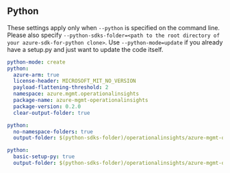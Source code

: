 ## Python

These settings apply only when `--python` is specified on the command line.
Please also specify `--python-sdks-folder=<path to the root directory of your azure-sdk-for-python clone>`.
Use `--python-mode=update` if you already have a setup.py and just want to update the code itself.

``` yaml $(python)
python-mode: create
python:
  azure-arm: true
  license-header: MICROSOFT_MIT_NO_VERSION
  payload-flattening-threshold: 2
  namespace: azure.mgmt.operationalinsights
  package-name: azure-mgmt-operationalinsights
  package-version: 0.2.0
  clear-output-folder: true
```
``` yaml $(python) && $(python-mode) == 'update'
python:
  no-namespace-folders: true
  output-folder: $(python-sdks-folder)/operationalinsights/azure-mgmt-operationalinsights/azure/mgmt/operationalinsights
```
``` yaml $(python) && $(python-mode) == 'create'
python:
  basic-setup-py: true
  output-folder: $(python-sdks-folder)/operationalinsights/azure-mgmt-operationalinsights
```
